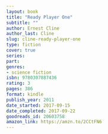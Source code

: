 ```yaml
---
layout: book
title: "Ready Player One"
subtitle: ""
author: Ernest Cline
author_last: Cline
slug: cline-ready-player-one
type: fiction
cover: true
series: 
part: 
genres:
- science fiction
isbn: 9780307887436
rating: 3
pages: 386
format: kindle
publish_year: 2011
date_started: 2017-09-15
date_completed: 2017-09-22
goodreads_id: 20603758
amazon_link: https://amzn.to/2CCtFN6
---
```

